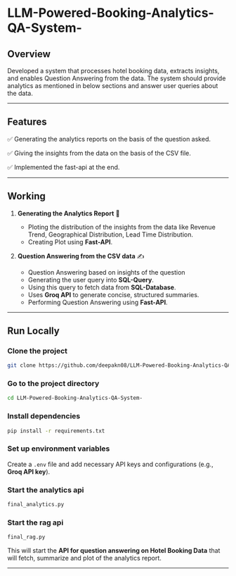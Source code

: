 # LLM-Powered-Booking-Analytics-QA-System-

## Overview  
Developed a system that processes hotel booking data, extracts insights, and enables Question Answering from the data. The system should provide analytics as mentioned in below sections and answer user queries about the data.

---

## Features  

   ✅ Generating the analytics reports on the basis of the question asked.
   
   ✅ Giving the insights from the data on the basis of the CSV file. 
   
   ✅ Implemented the fast-api at the end.
   
---
## Working 
1. **Generating the Analytics Report** 📰
   - Ploting the distribution of the insights from the data like Revenue Trend, Geographical Distribution, Lead Time Distribution.
   - Creating Plot using **Fast-API**. 

3. **Question Answering from the CSV data** ✍️  
   - Question Answering based on insights of the question
   - Generating the user query into **SQL-Query**.
   - Using this query to fetch data from **SQL-Database**.
   - Uses **Groq API** to generate concise, structured summaries.  
   - Performing Question Answering using **Fast-API**.  
---

## Run Locally  
### Clone the project  
```bash
git clone https://github.com/deepakn08/LLM-Powered-Booking-Analytics-QA-System-
```  

### Go to the project directory  
```bash
cd LLM-Powered-Booking-Analytics-QA-System-
```  

### Install dependencies  
```bash
pip install -r requirements.txt
```  

### Set up environment variables  
Create a `.env` file and add necessary API keys and configurations (e.g., **Groq API key**).  

### Start the analytics api
```bash
final_analytics.py
```
### Start the rag api
```bash
final_rag.py
``` 
This will start the **API for question answering on Hotel Booking Data** that will fetch, summarize and plot of the analytics report.

---
